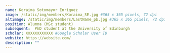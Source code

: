 ```yaml
---
name: Koraima Sotomayor Enríquez
image: /static/img/members/Koraima_SE.jpg #365 x 365 pixels, 72 dpi
altimage: /static/img/members/LastName_pb.jpg #365 x 365 pixels, 72 dpi
position: Alumna (MSc student)
subsequent:  PhD student at the University of Edinburgh
scholar: XXXXXXXXXXXX #Google Scholar User ID
website: https://website.com/
description: ""
---
```

